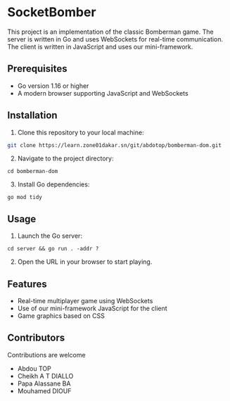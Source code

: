 # SocketBomber

This project is an implementation of the classic Bomberman game. The server is written in Go and uses WebSockets for real-time communication. The client is written in JavaScript and uses our mini-framework.

## Prerequisites
- Go version 1.16 or higher
- A modern browser supporting JavaScript and WebSockets

## Installation
1. Clone this repository to your local machine:
```bash
git clone https://learn.zone01dakar.sn/git/abdotop/bomberman-dom.git
```
2. Navigate to the project directory:
```
cd bomberman-dom
```
3. Install Go dependencies:
```
go mod tidy
```

## Usage
1. Launch the Go server:
```
cd server && go run . -addr ?
```
2. Open the URL in your browser to start playing.

## Features
- Real-time multiplayer game using WebSockets
- Use of our mini-framework JavaScript for the client
- Game graphics based on CSS

## Contributors
Contributions are welcome
- Abdou TOP
- Cheikh A T DIALLO
- Papa Alassane BA
- Mouhamed DIOUF
